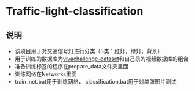 # Traffic-light-classification
## 说明
- 该项目用于对交通信号灯进行分类（3类：红灯，绿灯，背景）
- 用于训练的数据库为[vivachallenge-dataset](http://cvrr.ucsd.edu/vivachallenge/index.php/traffic-light/traffic-light-detection/)和自己录的视频数据库的组合
- 准备训练标签的程序在prepare_data文件夹里面
- 训练网络在Networks里面
- train_net.bat用于训练网络， classification.bat用于对单张图片测试
